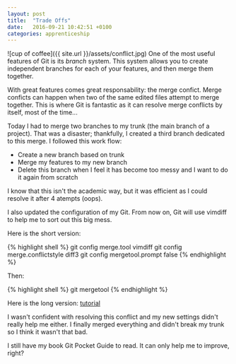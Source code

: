 ```yaml
---
layout: post
title:  "Trade Offs"
date:   2016-09-21 10:42:51 +0100
categories: apprenticeship
---
```


![cup of coffee]({{ site.url }}/assets/conflict.jpg)
One of the most useful features of Git is its *branch* system. This system allows you to create independent branches
for each of your features, and then merge them together.

With great features comes great responsability: the merge confict.
Merge conficts can happen when two of the same edited files attempt to merge together. This is where Git is fantastic
as it can resolve merge conflicts by itself, most of the time...

Today I had to merge two branches to my trunk (the main branch of a project). That was a disaster; thankfully, I created
a third branch dedicated to this merge. I followed this work flow:

- Create a new branch based on trunk
- Merge my features to my new branch
- Delete this branch when I feel it has become too messy and I want to do it again from scratch

I know that this isn't the academic way, but it was efficient as I could resolve it after 4 atempts (oops).

I also updated the configuration of my Git. From now on, Git will use vimdiff to help me to sort out this big mess.

Here is the short version:

{% highlight shell %}
git config merge.tool vimdiff
git config merge.conflictstyle diff3
git config mergetool.prompt false
{% endhighlight %}

Then:

{% highlight shell %}
git mergetool
{% endhighlight %}

Here is the long version: [tutorial](http://www.rosipov.com/blog/use-vimdiff-as-git-mergetool/)

I wasn't confident with resolving this conflict and my new settings didn't really help me either.
I finally merged everything and didn't break my trunk so I think it wasn't that bad.

I still have my book Git Pocket Guide to read. It can only help me to improve, right?
